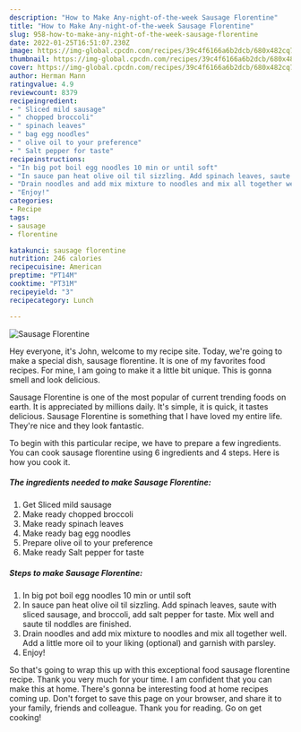 ```yaml
---
description: "How to Make Any-night-of-the-week Sausage Florentine"
title: "How to Make Any-night-of-the-week Sausage Florentine"
slug: 958-how-to-make-any-night-of-the-week-sausage-florentine
date: 2022-01-25T16:51:07.230Z
image: https://img-global.cpcdn.com/recipes/39c4f6166a6b2dcb/680x482cq70/sausage-florentine-recipe-main-photo.jpg
thumbnail: https://img-global.cpcdn.com/recipes/39c4f6166a6b2dcb/680x482cq70/sausage-florentine-recipe-main-photo.jpg
cover: https://img-global.cpcdn.com/recipes/39c4f6166a6b2dcb/680x482cq70/sausage-florentine-recipe-main-photo.jpg
author: Herman Mann
ratingvalue: 4.9
reviewcount: 8379
recipeingredient:
- " Sliced mild sausage"
- " chopped broccoli"
- " spinach leaves"
- " bag egg noodles"
- " olive oil to your preference"
- " Salt pepper for taste"
recipeinstructions:
- "In big pot boil egg noodles 10 min or until soft"
- "In sauce pan heat olive oil til sizzling. Add spinach leaves, saute with sliced sausage, and broccoli, add salt pepper for taste. Mix well and saute til noddles are finished."
- "Drain noodles and add mix mixture to noodles and mix all together well. Add a little more oil to your liking (optional) and garnish with parsley."
- "Enjoy!"
categories:
- Recipe
tags:
- sausage
- florentine

katakunci: sausage florentine 
nutrition: 246 calories
recipecuisine: American
preptime: "PT14M"
cooktime: "PT31M"
recipeyield: "3"
recipecategory: Lunch

---
```



![Sausage Florentine](https://img-global.cpcdn.com/recipes/39c4f6166a6b2dcb/680x482cq70/sausage-florentine-recipe-main-photo.jpg)

Hey everyone, it's John, welcome to my recipe site. Today, we're going to make a special dish, sausage florentine. It is one of my favorites food recipes. For mine, I am going to make it a little bit unique. This is gonna smell and look delicious.

Sausage Florentine is one of the most popular of current trending foods on earth. It is appreciated by millions daily. It's simple, it is quick, it tastes delicious. Sausage Florentine is something that I have loved my entire life. They're nice and they look fantastic.




To begin with this particular recipe, we have to prepare a few ingredients. You can cook sausage florentine using 6 ingredients and 4 steps. Here is how you cook it.

<!--inarticleads1-->

##### The ingredients needed to make Sausage Florentine:

1. Get  Sliced mild sausage
1. Make ready  chopped broccoli
1. Make ready  spinach leaves
1. Make ready  bag egg noodles
1. Prepare  olive oil to your preference
1. Make ready  Salt pepper for taste




<!--inarticleads2-->

##### Steps to make Sausage Florentine:

1. In big pot boil egg noodles 10 min or until soft
1. In sauce pan heat olive oil til sizzling. Add spinach leaves, saute with sliced sausage, and broccoli, add salt pepper for taste. Mix well and saute til noddles are finished.
1. Drain noodles and add mix mixture to noodles and mix all together well. Add a little more oil to your liking (optional) and garnish with parsley.
1. Enjoy!




So that's going to wrap this up with this exceptional food sausage florentine recipe. Thank you very much for your time. I am confident that you can make this at home. There's gonna be interesting food at home recipes coming up. Don't forget to save this page on your browser, and share it to your family, friends and colleague. Thank you for reading. Go on get cooking!
